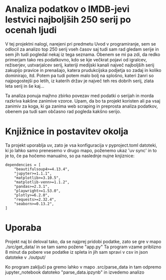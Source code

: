# Analiza podatkov o IMDB-jevi lestvici najboljših 250 serij po ocenah ljudi
V tej projektni nalogi, narejeni pri predmetu Uvod v programiranje,
sem se odlocil za analizo top 250 serij vseh časov saj tudi sam rad gledam serije in
sem jih tudi pogledal nekaj iz tega seznama.
Obenem se mi pa zdi, da redko primerjam tako res podatkovno,
kdo se kje večkrat pojavi od igralcev, režiserjev, ustvarjalcev serij,
kateriji medijski kanali največ najboljših serij zakupijo pravice in prenašajo,
katera prudukcijska podjetja so zadaj in koliko dominirajo, itd.
Potem pa tudi potem malo bolj na splošno, kateri žanri so najpogostejši po letih,
iz katerih držav je največ teh res dobrih serij, zlata leta serij in še kaj...

Ta analiza ponuja majhno zbirko povezav med podatki o serijah in morda razkriva kakšne zanimive vzorce.
Upam, da bo ta projekt koristen ali pa vsaj zanimiv za koga, ki ga zanima web scraping in
preprosta analiza podatkov, obenem pa tudi sam občasno rad pogleda kakšno serijo.

# Knjižnice in postavitev okolja
Ta projekt uporablja uv, zato je vsa konfiguracija v pyproject.toml datoteki,
ki jo lahko samo prenesemo v drugo mapo, poženemo ukaz 'uv sync' in to je to,
če pa hočemo manualno, so pa naslednje nujne knjiznice:
```
dependencies = [
    "beautifulsoup4>=4.13.4",
    "jupyter>=1.1.1",
    "matplotlib>=3.10.5",
    "matplotlib-venn>=1.1.2",
    "pandas>=2.3.1",
    "playwright>=1.53.0",
    "plotly>=6.2.0",
    "requests>=2.32.4",
    "seaborn>=0.13.2",
]
```

# Uporaba
Projekt naj bi deloval tako, da se najprej pridobi podatke, zato se gre v mapo ./src/get_data/ in se tam samo požene "app.py"
Ta program vzame priblizno 8 minut da pobere vse podatke iz spleta in jih sam spravi v csv in json datoteke v ./output/

Ko program zaključi pa gremo lahko v mapo .src/parse_data in tam odpremo jupyter_notebook datoteko "parse_data.ipzynb" in izvedemo analizo 
